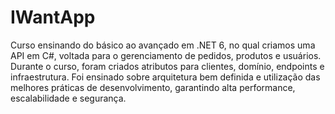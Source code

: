 # IWantApp

Curso ensinando do básico ao avançado em .NET 6,
no qual criamos uma API em C#, voltada para o gerenciamento de pedidos,
produtos e usuários. Durante o curso, foram criados atributos para clientes,
domínio, endpoints e infraestrutura.
Foi ensinado sobre arquitetura bem definida e utilização das melhores práticas de desenvolvimento,
garantindo alta performance, escalabilidade e segurança.
